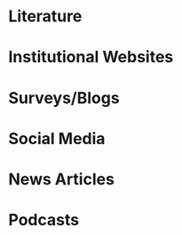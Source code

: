 # Literature



# Institutional Websites



# Surveys/Blogs



# Social Media



# News Articles



# Podcasts
